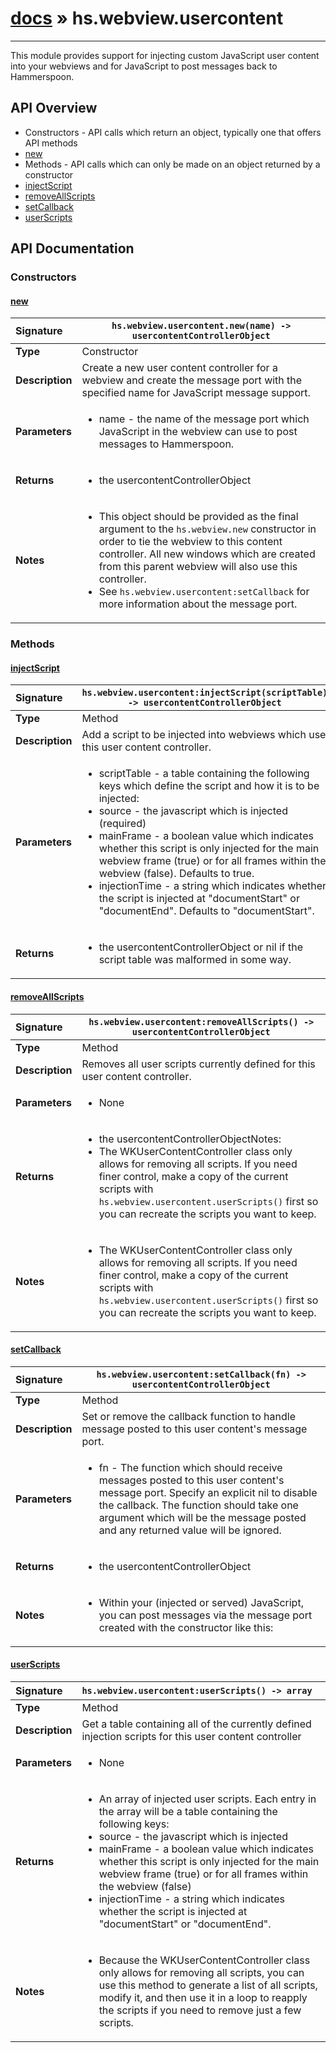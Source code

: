 # [docs](index.md) » hs.webview.usercontent
---

This module provides support for injecting custom JavaScript user content into your webviews and for JavaScript to post messages back to Hammerspoon.

## API Overview
* Constructors - API calls which return an object, typically one that offers API methods
 * [new](#new)
* Methods - API calls which can only be made on an object returned by a constructor
 * [injectScript](#injectscript)
 * [removeAllScripts](#removeallscripts)
 * [setCallback](#setcallback)
 * [userScripts](#userscripts)

## API Documentation

### Constructors

#### [new](#new)
| <span style="float: left;">**Signature**</span> | <span style="float: left;">`hs.webview.usercontent.new(name) -> usercontentControllerObject` </span>                                                          |
| -----------------------------------------------------|---------------------------------------------------------------------------------------------------------|
| **Type**                                             | Constructor |
| **Description**                                      | Create a new user content controller for a webview and create the message port with the specified name for JavaScript message support. |
| **Parameters**                                       | <ul><li>name - the name of the message port which JavaScript in the webview can use to post messages to Hammerspoon.</li></ul> |
| **Returns**                                          | <ul><li>the usercontentControllerObject</li></ul> |
| **Notes**                                            | <ul><li>This object should be provided as the final argument to the <code>hs.webview.new</code> constructor in order to tie the webview to this content controller.  All new windows which are created from this parent webview will also use this controller.</li><li>See <code>hs.webview.usercontent:setCallback</code> for more information about the message port.</li></ul> |

### Methods

#### [injectScript](#injectscript)
| <span style="float: left;">**Signature**</span> | <span style="float: left;">`hs.webview.usercontent:injectScript(scriptTable) -> usercontentControllerObject` </span>                                                          |
| -----------------------------------------------------|---------------------------------------------------------------------------------------------------------|
| **Type**                                             | Method |
| **Description**                                      | Add a script to be injected into webviews which use this user content controller. |
| **Parameters**                                       | <ul><li>scriptTable - a table containing the following keys which define the script and how it is to be injected:</li><li>source        - the javascript which is injected (required)</li><li>mainFrame     - a boolean value which indicates whether this script is only injected for the main webview frame (true) or for all frames within the webview (false).  Defaults to true.</li><li>injectionTime - a string which indicates whether the script is injected at "documentStart" or "documentEnd". Defaults to "documentStart".</li></ul> |
| **Returns**                                          | <ul><li>the usercontentControllerObject or nil if the script table was malformed in some way.</li></ul> |

#### [removeAllScripts](#removeallscripts)
| <span style="float: left;">**Signature**</span> | <span style="float: left;">`hs.webview.usercontent:removeAllScripts() -> usercontentControllerObject` </span>                                                          |
| -----------------------------------------------------|---------------------------------------------------------------------------------------------------------|
| **Type**                                             | Method |
| **Description**                                      | Removes all user scripts currently defined for this user content controller. |
| **Parameters**                                       | <ul><li>None</li></ul> |
| **Returns**                                          | <ul><li>the usercontentControllerObjectNotes:</li><li>The WKUserContentController class only allows for removing all scripts.  If you need finer control, make a copy of the current scripts with <code>hs.webview.usercontent.userScripts()</code> first so you can recreate the scripts you want to keep.</li></ul> |
| **Notes**                                            | <ul><li>The WKUserContentController class only allows for removing all scripts.  If you need finer control, make a copy of the current scripts with <code>hs.webview.usercontent.userScripts()</code> first so you can recreate the scripts you want to keep.</li></ul> |

#### [setCallback](#setcallback)
| <span style="float: left;">**Signature**</span> | <span style="float: left;">`hs.webview.usercontent:setCallback(fn) -> usercontentControllerObject` </span>                                                          |
| -----------------------------------------------------|---------------------------------------------------------------------------------------------------------|
| **Type**                                             | Method |
| **Description**                                      | Set or remove the callback function to handle message posted to this user content's message port. |
| **Parameters**                                       | <ul><li>fn - The function which should receive messages posted to this user content's message port.  Specify an explicit nil to disable the callback.  The function should take one argument which will be the message posted and any returned value will be ignored.</li></ul> |
| **Returns**                                          | <ul><li>the usercontentControllerObject</li></ul> |
| **Notes**                                            | <ul><li>Within your (injected or served) JavaScript, you can post messages via the message port created with the constructor like this:</li></ul> |

#### [userScripts](#userscripts)
| <span style="float: left;">**Signature**</span> | <span style="float: left;">`hs.webview.usercontent:userScripts() -> array` </span>                                                          |
| -----------------------------------------------------|---------------------------------------------------------------------------------------------------------|
| **Type**                                             | Method |
| **Description**                                      | Get a table containing all of the currently defined injection scripts for this user content controller |
| **Parameters**                                       | <ul><li>None</li></ul> |
| **Returns**                                          | <ul><li>An array of injected user scripts.  Each entry in the array will be a table containing the following keys:</li><li>source        - the javascript which is injected</li><li>mainFrame     - a boolean value which indicates whether this script is only injected for the main webview frame (true) or for all frames within the webview (false)</li><li>injectionTime - a string which indicates whether the script is injected at "documentStart" or "documentEnd".</li></ul> |
| **Notes**                                            | <ul><li>Because the WKUserContentController class only allows for removing all scripts, you can use this method to generate a list of all scripts, modify it, and then use it in a loop to reapply the scripts if you need to remove just a few scripts.</li></ul> |

